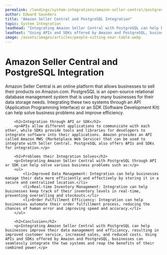 ```yaml
---
permalink: /landings/system-integrations/amazon-seller-central/postgresql
author: Edward Saunders
title: "Amazon Seller Central and PostgreSQL Integration"
topic: System Integration
leadhead: "Integrating Amazon Seller Central with PostgreSQL can help businesses improve their data management and efficiency, resulting in improved customer service, increased sales, and reduced costs"
leadtext: "Using APIs and SDKs offered by Amazon and PostgreSQL, businesses can seamlessly integrate the two systems and reap the benefits of their combined power."
image: /assets/images/articles/people-sitting-near-table.webp
---
```

<div class="arttext">        <h1>Amazon Seller Central and PostgreSQL Integration</h1>
        <p>Amazon Seller Central is an online platform that allows businesses to sell their products on Amazon.com. PostgreSQL is an open-source relational database management system that is used by many businesses for their data storage needs. Integrating these two systems through an API (Application Programming Interface) or an SDK (Software Development Kit) can help solve business problems and improve efficiency.</p>
        
        <h2>Integration through API or SDK</h2>
        <p>APIs allow different applications to communicate with each other, while SDKs provide tools and libraries for developers to integrate software into their applications. Amazon provides an API called Amazon MWS (Marketplace Web Service) that can be used to integrate with Seller Central. PostgreSQL also offers APIs and SDKs for integration.</p>
        
        <h2>Problems their Integration Solves</h2>
        <p>Integrating Amazon Seller Central with PostgreSQL through API or SDK can help solve various business problems such as:</p>
        <ul>
            <li>Improved Data Management: Integration can help businesses manage their data more efficiently and effectively by storing it in a secure and centralized location.</li>
            <li>Real-time Inventory Management: Integration can help businesses keep track of their inventory levels in real-time, preventing overselling and stockouts.</li>
            <li>Order Fulfillment Efficiency: Integration can help businesses automate their order fulfillment process, reducing the chances of human error and improving speed and accuracy.</li>
        </ul>
        
        <h2>Conclusion</h2>
        <p>Integrating Amazon Seller Central with PostgreSQL can help businesses improve their data management and efficiency, resulting in improved customer service, increased sales, and reduced costs. Using APIs and SDKs offered by Amazon and PostgreSQL, businesses can seamlessly integrate the two systems and reap the benefits of their combined power.</p>
</div>